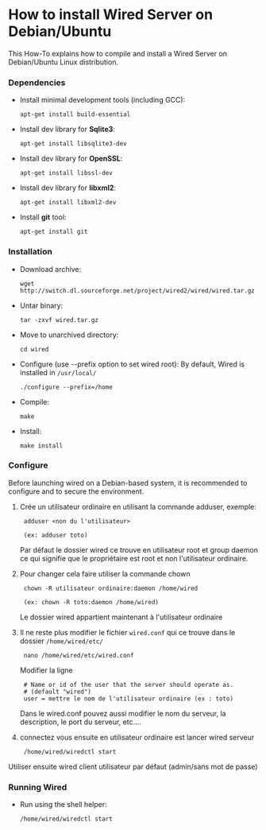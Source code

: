 # How to install Wired Server on Debian/Ubuntu

This How-To explains how to compile and install a Wired Server on Debian/Ubuntu Linux distribution. 

### Dependencies

* 	Install minimal development tools (including GCC): 

		apt-get install build-essential

* 	Install dev library for **Sqlite3**: 
	
		apt-get install libsqlite3-dev

* 	Install dev library for **OpenSSL**: 

		apt-get install libssl-dev

* 	Install dev library for **libxml2**: 

		apt-get install libxml2-dev

* 	Install **git** tool: 

		apt-get install git

### Installation

* 	Download archive: 

		wget http://switch.dl.sourceforge.net/project/wired2/wired/wired.tar.gz

* 	Untar binary: 

		tar -zxvf wired.tar.gz

* 	Move to unarchived directory: 

		cd wired

* 	Configure (use --prefix option to set wired root): 
	By default, Wired is installed in `/usr/local/`

		./configure --prefix=/home

* 	Compile: 

		make

* 	Install: 

		make install
		
### Configure 

Before launching wired on a Debian-based system, it is recommended to configure and to secure the environment.

 

1. Crée un utilisateur ordinaire en utilisant la commande adduser, exemple:

		adduser <non du l'utilisateur> 
		
		(ex: adduser toto)

	Par défaut le dossier wired ce trouve en utilisateur root et group daemon ce qui signifie 	que le propriétaire est root et non l'utilisateur ordinaire.

2. Pour changer cela faire utiliser la commande chown 

		chown -R utilisateur ordinaire:daemon /home/wired 
		
		(ex: chown -R toto:daemon /home/wired)

	Le dossier wired appartient maintenant à l'utilisateur ordinaire

3. Il ne reste plus modifier le fichier `wired.conf` qui ce trouve dans le dossier `/home/wired/etc/`

		nano /home/wired/etc/wired.conf

	Modifier la ligne 

		# Name or id of the user that the server should operate as.
		# (default "wired")	
		user = mettre le nom de l'utilisateur ordinaire (ex : toto)

	Dans le wired.conf pouvez aussi modifier le nom du serveur, la description, le port du serveur, etc....

4. connectez vous ensuite en utilisateur ordinaire est lancer wired serveur 

		/home/wired/wiredctl start

Utiliser ensuite wired client utilisateur par défaut (admin/sans mot de passe)

### Running Wired

* 	Run using the shell helper: 

		/home/wired/wiredctl start
